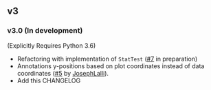 ## v3
### v3.0 (In development)
(Explicitly Requires Python 3.6)

 - Refactoring with implementation of `StatTest` ([#7](https://github.com/trevismd/statannotations/pull/5) in preparation)
 - Annotations y-positions based on plot coordinates instead of data coordinates 
   ([#5](https://github.com/trevismd/statannotations/pull/5) by [JosephLalli](https://github.com/JosephLalli)).
 - Add this CHANGELOG
